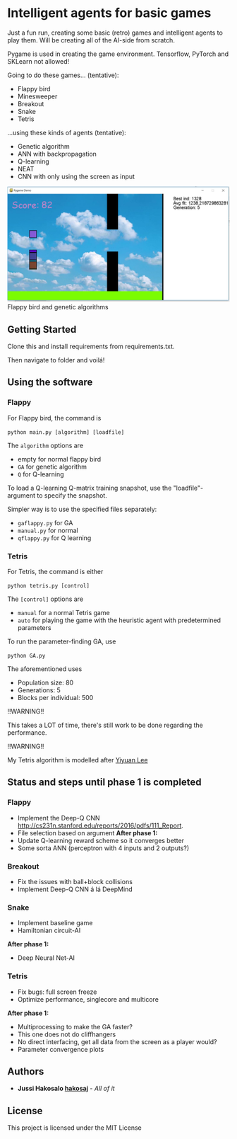 # Intelligent agents for basic games


Just a fun run, creating some basic (retro) games and intelligent agents to play them. Will be creating all of the AI-side from scratch.

Pygame is used in creating the game environment. Tensorflow, PyTorch and SKLearn not allowed!

Going to do these games... (tentative):
  - Flappy bird
  - Minesweeper
  - Breakout
  - Snake
  - Tetris

...using these kinds of agents (tentative):
  - Genetic algorithm
  - ANN with backpropagation
  - Q-learning
  - NEAT
  - CNN with only using the screen as input

![Overview of the simulation](https://github.com/hakosaj/PygameAI/blob/master/flappy/gena.JPG) Flappy bird and genetic algorithms
## Getting Started

Clone this and install requirements from requirements.txt.

Then navigate to folder and voilá!



## Using the software

### Flappy

For Flappy bird, the command is

`python main.py [algorithm] [loadfile]`

The `algorithm` options are
  - empty for normal flappy bird
  - `GA` for genetic algorithm
  - `Q` for Q-learning

To load a Q-learning Q-matrix training snapshot, use the "loadfile"-argument to specify the snapshot.

Simpler way is to use the specified files separately:
- `gaflappy.py` for GA
- `manual.py` for normal
- `qflappy.py` for Q learning


### Tetris


For Tetris, the command is either

`python tetris.py [control]`

The `[control]` options are
  - `manual` for a normal Tetris game
  - `auto` for playing the game with the heuristic agent with predetermined parameters


To run the parameter-finding GA, use

`python GA.py`

The aforementioned uses 

- Population size: 80
- Generations: 5
- Blocks per individual: 500

!!WARNING!!

This takes a LOT of time, there's still work to be done regarding the performance.

!!WARNING!!


My Tetris algorithm is modelled after [Yiyuan Lee](https://codemyroad.wordpress.com/2013/04/14/tetris-ai-the-near-perfect-player/)




## Status and steps until phase 1 is completed

### Flappy
  - Implement the Deep-Q CNN http://cs231n.stanford.edu/reports/2016/pdfs/111_Report.
  - File selection based on argument
  **After phase 1:**
  - Update Q-learning reward scheme so it converges better
  - Some sorta ANN (perceptron with 4 inputs and 2 outputs?)
 
### Breakout
  - Fix the issues with ball+block collisions
  - Implement Deep-Q CNN á lá DeepMind

### Snake
  - Implement baseline game
  - Hamiltonian circuit-AI

  **After phase 1:**
  - Deep Neural Net-AI
  
### Tetris
  - Fix bugs: full screen freeze
  - Optimize performance, singlecore and multicore


  **After phase 1:**
  - Multiprocessing to make the GA faster?
  - This one does not do cliffhangers
  - No direct interfacing, get all data from the screen as a player would?
  - Parameter convergence plots


## Authors

* **Jussi Hakosalo [hakosaj](https://github.com/hakosaj)** - *All of it* 



## License

This project is licensed under the MIT License 
